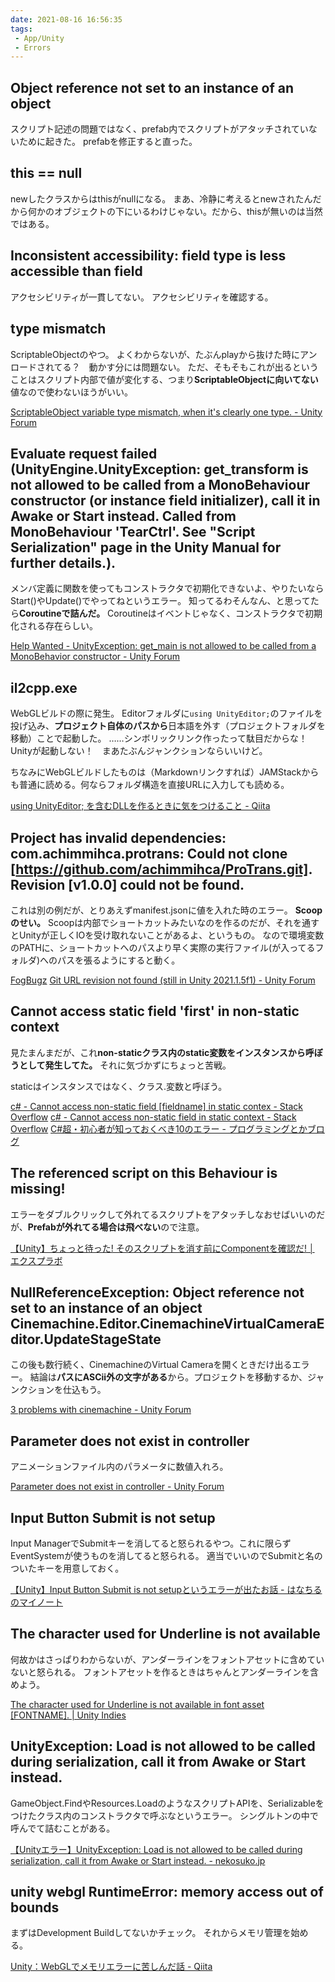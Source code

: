 ```yaml
---
date: 2021-08-16 16:56:35
tags:
 - App/Unity
 - Errors
---
```


## Object reference not set to an instance of an object
スクリプト記述の問題ではなく、prefab内でスクリプトがアタッチされていないために起きた。
prefabを修正すると直った。

## this == null
newしたクラスからはthisがnullになる。
まあ、冷静に考えるとnewされたんだから何かのオブジェクトの下にいるわけじゃない。だから、thisが無いのは当然ではある。

## Inconsistent accessibility: field type is less accessible than field
アクセシビリティが一貫してない。
アクセシビリティを確認する。

## type mismatch
ScriptableObjectのやつ。
よくわからないが、たぶんplayから抜けた時にアンロードされてる？　動かす分には問題ない。
ただ、そもそもこれが出るということはスクリプト内部で値が変化する、つまり**ScriptableObjectに向いてない**値なので使わないほうがいい。

[ScriptableObject variable type mismatch, when it's clearly one type. - Unity Forum](https://forum.unity.com/threads/scriptableobject-variable-type-mismatch-when-its-clearly-one-type.715892/)

## Evaluate request failed (UnityEngine.UnityException: get_transform is not allowed to be called from a MonoBehaviour constructor (or instance field initializer), call it in Awake or Start instead. Called from MonoBehaviour 'TearCtrl'. See "Script Serialization" page in the Unity Manual for further details.).
メンバ定義に関数を使ってもコンストラクタで初期化できないよ、やりたいならStart()やUpdate()でやってねというエラー。
知ってるわそんなん、と思ってたら**Coroutineで詰んだ。** Coroutineはイベントじゃなく、コンストラクタで初期化される存在らしい。

[Help Wanted - UnityException: get_main is not allowed to be called from a MonoBehavior constructor - Unity Forum](https://forum.unity.com/threads/unityexception-get_main-is-not-allowed-to-be-called-from-a-monobehavior-constructor.1169963/)

## il2cpp.exe
WebGLビルドの際に発生。
Editorフォルダに`using UnityEditor;`のファイルを投げ込み、**プロジェクト自体のパスから**日本語を外す（プロジェクトフォルダを移動）ことで起動した。
……シンボリックリンク作ったって駄目だからな！　Unityが起動しない！　まあたぶんジャンクションならいいけど。

ちなみにWebGLビルドしたものは（Markdownリンクすれば）JAMStackからも普通に読める。何ならフォルダ構造を直接URLに入力しても読める。

[using UnityEditor; を含むDLLを作るときに気をつけること - Qiita](https://qiita.com/GONBEEE_project/items/31e0475ead13bb157710)

## Project has invalid dependencies:  com.achimmihca.protrans: Could not clone [https://github.com/achimmihca/ProTrans.git]. Revision [v1.0.0] could not be found.
これは別の例だが、とりあえずmanifest.jsonに値を入れた時のエラー。
**Scoopのせい。** Scoopは内部でショートカットみたいなのを作るのだが、それを通すとUnityが正しくIOを受け取れないことがあるよ、というもの。
なので環境変数のPATHに、ショートカットへのパスより早く実際の実行ファイル(が入ってるフォルダ)へのパスを張るようにすると動く。

[FogBugz](https://fogbugz.unity3d.com/default.asp?1336823_c0t2noqpvtu36lhr)
[Git URL revision not found (still in Unity 2021.1.5f1) - Unity Forum](https://forum.unity.com/threads/git-url-revision-not-found-still-in-unity-2021-1-5f1.1105612/)

## Cannot access static field 'first' in non-static context
見たまんまだが、これ**non-staticクラス内のstatic変数をインスタンスから呼ぼうとして発生してた。** それに気づかずにちょっと苦戦。

staticはインスタンスではなく、クラス.変数と呼ぼう。

[c# - Cannot access non-static field \[fieldname\] in static contex - Stack Overflow](https://stackoverflow.com/questions/1511912/cannot-access-non-static-field-fieldname-in-static-contex)
[c# - Cannot access non-static field in static context - Stack Overflow](https://stackoverflow.com/questions/25543682/cannot-access-non-static-field-in-static-context)
[C#超・初心者が知っておくべき10のエラー - プログラミングとかブログ](https://shirakamisauto.hatenablog.com/entry/2016/01/26/153715#static%E5%86%85%E3%81%A7%E9%9D%9Estatic%E4%BD%BF%E7%94%A8%E3%82%A8%E3%83%A9%E3%83%BC)

## The referenced script on this Behaviour is missing!
エラーをダブルクリックして外れてるスクリプトをアタッチしなおせばいいのだが、**Prefabが外れてる場合は飛べない**ので注意。

[【Unity】ちょっと待った! そのスクリプトを消す前にComponentを確認だ! │ エクスプラボ](https://ekulabo.com/check-component-before-delete)

## NullReferenceException: Object reference not set to an instance of an object  Cinemachine.Editor.CinemachineVirtualCameraEditor.UpdateStageState
この後も数行続く、CinemachineのVirtual Cameraを開くときだけ出るエラー。
結論は**パスにASCii外の文字がある**から。プロジェクトを移動するか、ジャンクションを仕込もう。

[3 problems with cinemachine - Unity Forum](https://forum.unity.com/threads/3-problems-with-cinemachine.1065989/)

## Parameter does not exist in controller
アニメーションファイル内のパラメータに数値入れろ。

[Parameter does not exist in controller - Unity Forum](https://forum.unity.com/threads/parameter-does-not-exist-in-controller.506115/)

## Input Button Submit is not setup
Input ManagerでSubmitキーを消してると怒られるやつ。これに限らずEventSystemが使うものを消してると怒られる。
適当でいいのでSubmitと名のついたキーを用意しておく。

[【Unity】Input Button Submit is not setupというエラーが出たお話 - はなちるのマイノート](https://www.hanachiru-blog.com/entry/2018/10/11/063523)

## The character used for Underline is not available
何故かはさっぱりわからないが、アンダーラインをフォントアセットに含めていないと怒られる。
フォントアセットを作るときはちゃんとアンダーラインを含めよう。

[The character used for Underline is not available in font asset \[FONTNAME\]. \| Unity Indies](https://www.create-forever.games/the-character-used-for-underline-is-not-available-in-font-asset/)

## UnityException: Load is not allowed to be called during serialization, call it from Awake or Start instead.
GameObject.FindやResources.LoadのようなスクリプトAPIを、Serializableをつけたクラス内のコンストラクタで呼ぶなというエラー。
シングルトンの中で呼んでて詰むことがある。

[【Unityエラー】UnityException: Load is not allowed to be called during serialization, call it from Awake or Start instead. - nekosuko.jp](https://nekosuko.jp/1929/)

## unity webgl RuntimeError: memory access out of bounds
まずはDevelopment Buildしてないかチェック。
それからメモリ管理を始める。

[Unity：WebGLでメモリエラーに苦しんだ話 - Qiita](https://qiita.com/kingyo222/items/1995383a394251abd86d)